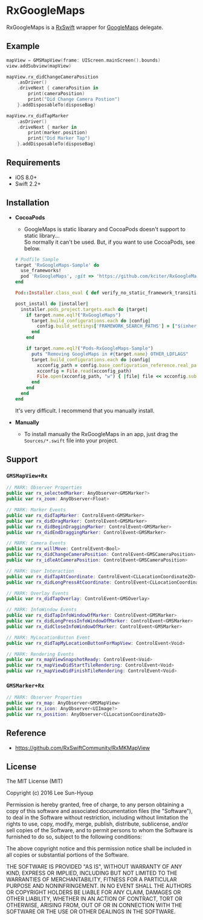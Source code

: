 # RxGoogleMaps
RxGoogleMaps is a [RxSwift](https://github.com/ReactiveX/RxSwift) wrapper for [GoogleMaps](https://developers.google.com/maps/documentation/ios-sdk/start) delegate.

## Example
```swift
mapView = GMSMapView(frame: UIScreen.mainScreen().bounds)
view.addSubview(mapView)

mapView.rx_didChangeCameraPosition
    .asDriver()
    .driveNext { cameraPosition in
        print(cameraPosition)
        print("Did Change Camera Postion")
    }.addDisposableTo(disposeBag)

mapView.rx_didTapMarker
    .asDriver()
    .driveNext { marker in
        print(marker.position)
        print("Did Marker Tap")
    }.addDisposableTo(disposeBag)
```

## Requirements
* iOS 8.0+
* Swift 2.2+

## Installation
* **CocoaPods**
  * GoogleMaps is static libarary and CocoaPods doesn't support to static library...<br>So normally it can't be used. But, if you want to use CocoaPods, see below.
  ```ruby
  # Podfile Sample
  target 'RxGoogleMaps-Sample' do
    use_frameworks!
    pod 'RxGoogleMaps', :git => 'https://github.com/kciter/RxGoogleMaps', :tag => "0.1"
  end

  Pod::Installer.class_eval { def verify_no_static_framework_transitive_dependencies; end }

  post_install do |installer|
    installer.pods_project.targets.each do |target|
      if target.name.eql?("RxGoogleMaps")
        target.build_configurations.each do |config|
          config.build_settings['FRAMEWORK_SEARCH_PATHS'] = ["$(inherited)", "$(PODS_ROOT)/GoogleMaps/Frameworks"]
        end
      end
  
      if target.name.eql?("Pods-RxGoogleMaps-Sample")
        puts "Removing GoogleMaps in #{target.name} OTHER_LDFLAGS"
        target.build_configurations.each do |config|
          xcconfig_path = config.base_configuration_reference.real_path
          xcconfig = File.read(xcconfig_path)
          File.open(xcconfig_path, "w") { |file| file << xcconfig.sub('-framework "GoogleMaps"', '') }
        end
      end
    end
  end
  ```
  It's very difficult. I recommend that you manually install.

* **Manually**
  * To install manually the RxGoogleMaps in an app, just drag the `Sources/*.swift` file into your project.

## Support
### `GMSMapView+Rx`
```swift
// MARK: Observer Properties
public var rx_selectedMarker: AnyObserver<GMSMarker?>
public var rx_zoom: AnyObserver<Float>

// MARK: Marker Events
public var rx_didTapMarker: ControlEvent<GMSMarker>
public var rx_didDragMarker: ControlEvent<GMSMarker>
public var rx_didBeginDraggingMarker: ControlEvent<GMSMarker>
public var rx_didEndDraggingMarker: ControlEvent<GMSMarker>

// MARK: Camera Events
public var rx_willMove: ControlEvent<Bool>
public var rx_didChangeCameraPosition: ControlEvent<GMSCameraPosition>
public var rx_idleAtCameraPosition: ControlEvent<GMSCameraPosition>

// MARK: User Interaction
public var rx_didTapAtCoordinate: ControlEvent<CLLocationCoordinate2D>
public var rx_didLongPressAtCoordinate: ControlEvent<CLLocationCoordinate2D>

// MARK: Overlay Events
public var rx_didTapOverlay: ControlEvent<GMSOverlay>

// MARK: InfoWindow Events
public var rx_didTapInfoWindowOfMarker: ControlEvent<GMSMarker>
public var rx_didLongPressInfoWindowOfMarker: ControlEvent<GMSMarker>
public var rx_didCloseInfoWindowOfMarker: ControlEvent<GMSMarker>

// MARK: MyLocationButton Event
public var rx_didTapMyLocationButtonForMapView: ControlEvent<Void>

// MARK: Rendering Events
public var rx_mapViewSnapshotReady: ControlEvent<Void>
public var rx_mapViewDidStartTileRendering: ControlEvent<Void>
public var rx_mapViewDidFinishTileRendering: ControlEvent<Void>
```

### `GMSMarker+Rx`
```swift
// MARK: Observer Properties
public var rx_map: AnyObserver<GMSMapView>
public var rx_icon: AnyObserver<UIImage?>
public var rx_position: AnyObserver<CLLocationCoordinate2D>
```

## Reference
* https://github.com/RxSwiftCommunity/RxMKMapView

## License
The MIT License (MIT)

Copyright (c) 2016 Lee Sun-Hyoup

Permission is hereby granted, free of charge, to any person obtaining a copy
of this software and associated documentation files (the "Software"), to deal
in the Software without restriction, including without limitation the rights
to use, copy, modify, merge, publish, distribute, sublicense, and/or sell
copies of the Software, and to permit persons to whom the Software is
furnished to do so, subject to the following conditions:

The above copyright notice and this permission notice shall be included in all
copies or substantial portions of the Software.

THE SOFTWARE IS PROVIDED "AS IS", WITHOUT WARRANTY OF ANY KIND, EXPRESS OR
IMPLIED, INCLUDING BUT NOT LIMITED TO THE WARRANTIES OF MERCHANTABILITY,
FITNESS FOR A PARTICULAR PURPOSE AND NONINFRINGEMENT. IN NO EVENT SHALL THE
AUTHORS OR COPYRIGHT HOLDERS BE LIABLE FOR ANY CLAIM, DAMAGES OR OTHER
LIABILITY, WHETHER IN AN ACTION OF CONTRACT, TORT OR OTHERWISE, ARISING FROM,
OUT OF OR IN CONNECTION WITH THE SOFTWARE OR THE USE OR OTHER DEALINGS IN THE
SOFTWARE.
